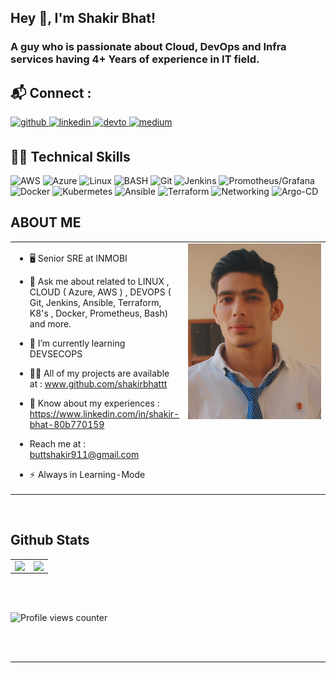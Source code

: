 ## Hey 👋, I'm Shakir Bhat!  

### A guy who is passionate about Cloud, DevOps and Infra services having 4+ Years of experience in IT field. 
  
## 📬 Connect  :

<a href="https://github.com/shakirbhattt" target="_blank">
<img src=https://img.shields.io/badge/github-%2324292e.svg?&style=for-the-badge&logo=github&logoColor=white alt=github style="margin-bottom: 5px;" />
</a>
<a href="https://linkedin.com/in/shakir-bhat-80b770159" target="_blank">
<img src=https://img.shields.io/badge/linkedin-%231E77B5.svg?&style=for-the-badge&logo=linkedin&logoColor=white alt=linkedin style="margin-bottom: 5px;" />
</a>
<a href="https://dev.to/shakirbhattt" target="_blank">
<img src=https://img.shields.io/badge/dev.to-%2308090A.svg?&style=for-the-badge&logo=dev.to&logoColor=white alt=devto style="margin-bottom: 5px;" />
</a>  
<a href="https://medium.com/@shakirbhattt" target="_blank">
<img src=https://img.shields.io/badge/Medium-%2308090A.svg?&style=for-the-badge&logo=medium&logoColor=white alt=medium style="margin-bottom: 5px;" />
</a>  

<br/>  

## 👨‍💻 Technical Skills   

![AWS](https://img.shields.io/badge/AWS-%23FF9900.svg) ![Azure](https://img.shields.io/badge/Azure-%230072C6.svg) ![Linux](https://img.shields.io/badge/Linux-FCC624) ![BASH](https://img.shields.io/badge/BASH-%23121011.svg) ![Git](https://img.shields.io/badge/Git-3670A0) ![Jenkins](https://img.shields.io/badge/Jenkins-%235835CC.svg) ![Promotheus/Grafana](https://img.shields.io/badge/Promotheus/Grafana-%23FF9900.svg) ![Docker](https://img.shields.io/badge/Docker-%230072C6.svg) ![Kubermetes](https://img.shields.io/badge/Kubernetes-FCC624) ![Ansible](https://img.shields.io/badge/Ansible-%23121011.svg) ![Terraform](https://img.shields.io/badge/Terraform-3670A0) ![Networking](https://img.shields.io/badge/Networking-%235835CC.svg) ![Argo-CD](https://img.shields.io/badge/Argo-CD-%23FF9900.svg)


 


## ABOUT ME 
<table><tr><td valign="top" width="50%">

- 🖥️ Senior SRE at INMOBI  
  

- 🔮 Ask me about related to LINUX , CLOUD ( Azure, AWS ) , DEVOPS ( Git, Jenkins, Ansible, Terraform, K8's , Docker, Prometheus, Bash) and more.  
  

- 🌱 I’m currently learning DEVSECOPS  
  

-   👨‍💻 All of my projects are available at : www.github.com/shakirbhattt  
  

- 📄 Know about my experiences : https://www.linkedin.com/in/shakir-bhat-80b770159  
  

- Reach me at : buttshakir911@gmail.com  
  

- ⚡ Always in Learning-Mode  


</td><td valign="top" width="50%">

<div align="center">
<img src="https://github.com/shakirbhattt/Shakir-Bhat-Portfolio/blob/main/Passport%20Pic.JPG?raw=true" align="center" style="width: 100%" />
</div>  


</td></tr></table>  

<br/>  





## Github Stats  
<table><tr><td valign="top" width="50%">

<img src="https://github-readme-stats.vercel.app/api?username=shakirbhattt&show_icons=true&count_private=true&hide_border=true" align="left" style="width: 100%" />

</td><td valign="top" width="50%">

<img src="https://github-readme-stats.vercel.app/api/top-langs/?username=shakirbhattt&hide_border=true&layout=compact" align="left" style="width: 100%" />

</td></tr></table>  

<br/>  

  

<br/>  

![Profile views counter](https://komarev.com/ghpvc/?username=shakirbhattt&&style=flat-square)  
  

<br/>  


<br />

----

